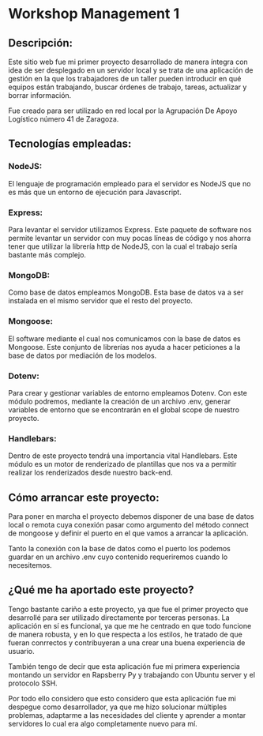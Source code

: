 # Workshop Management 1

## Descripción:

Este sitio web fue mi primer proyecto desarrollado de manera íntegra con idea de ser desplegado en un servidor local y se trata de una aplicación de gestión en la que los trabajadores de un taller pueden introducir en qué equipos están trabajando, buscar órdenes de trabajo, tareas, actualizar y borrar información.

Fue creado para ser utilizado en red local por la Agrupación De Apoyo Logístico número 41 de Zaragoza.

## Tecnologías empleadas:

### NodeJS:

El lenguaje de programación empleado para el servidor es NodeJS que no es más que un entorno de ejecución para Javascript.

### Express:

Para levantar el servidor utilizamos Express. Este paquete de software nos permite levantar un servidor con muy pocas líneas de código y nos ahorra tener que utilizar la librería http de NodeJS, con la cual el trabajo sería bastante más complejo.

### MongoDB:

Como base de datos empleamos MongoDB. Esta base de datos va a ser instalada en el mismo servidor que el resto del proyecto.

### Mongoose:

El software mediante el cual nos comunicamos con la base de datos es Mongoose. Este conjunto de librerías nos ayuda a hacer peticiones a la base de datos por mediación de los modelos.

### Dotenv:

Para crear y gestionar variables de entorno empleamos Dotenv. Con este módulo podremos, mediante la creación de un archivo .env, generar variables de entorno que se encontrarán en el global scope de nuestro proyecto.

### Handlebars:

Dentro de este proyecto tendrá una importancia vital Handlebars. Este módulo es un motor de renderizado de plantillas que nos va a permitir realizar los renderizados desde nuestro back-end.

## Cómo arrancar este proyecto:

Para poner en marcha el proyecto debemos disponer de una base de datos local o remota cuya conexión pasar como argumento del método connect de mongoose y definir el puerto en el que vamos a arrancar la aplicación.

Tanto la conexión con la base de datos como el puerto los podemos guardar en un archivo .env cuyo contenido requeriremos cuando lo necesitemos.

## ¿Qué me ha aportado este proyecto?

Tengo bastante cariño a este proyecto, ya que fue el primer proyecto que desarrollé para ser utilizado directamente por terceras personas. La aplicación en sí es funcional, ya que me he centrado en que todo funcione de manera robusta, y en lo que respecta a los estilos, he tratado de que fueran conrrectos y contribuyeran a una crear una buena experiencia de usuario.

También tengo de decir que esta aplicación fue mi primera experiencia montando un servidor en Rapsberry Py y trabajando con Ubuntu server y el protocolo SSH.

Por todo ello considero que esto considero que esta aplicación fue mi despegue como desarrollador, ya que me hizo solucionar múltiples problemas, adaptarme a las necesidades del cliente y aprender a montar servidores lo cual era algo completamente nuevo para mí.
